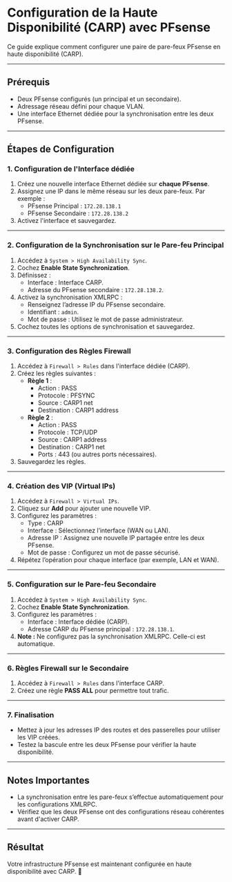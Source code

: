 # Configuration de la Haute Disponibilité (CARP) avec PFsense

Ce guide explique comment configurer une paire de pare-feux PFsense en haute disponibilité (CARP).

---

## Prérequis
- Deux PFsense configurés (un principal et un secondaire).
- Adressage réseau défini pour chaque VLAN.
- Une interface Ethernet dédiée pour la synchronisation entre les deux PFsense.

---

## Étapes de Configuration

### 1. Configuration de l'Interface dédiée
1. Créez une nouvelle interface Ethernet dédiée sur **chaque PFsense**.
2. Assignez une IP dans le même réseau sur les deux pare-feux. Par exemple :
   - PFsense Principal : `172.28.138.1`
   - PFsense Secondaire : `172.28.138.2`
3. Activez l'interface et sauvegardez.

---

### 2. Configuration de la Synchronisation sur le Pare-feu Principal
1. Accédez à `System > High Availability Sync`.
2. Cochez **Enable State Synchronization**.
3. Définissez :
   - Interface : Interface CARP.
   - Adresse du PFsense secondaire : `172.28.138.2`.
4. Activez la synchronisation XMLRPC :
   - Renseignez l’adresse IP du PFsense secondaire.
   - Identifiant : `admin`.
   - Mot de passe : Utilisez le mot de passe administrateur.
5. Cochez toutes les options de synchronisation et sauvegardez.

---

### 3. Configuration des Règles Firewall
1. Accédez à `Firewall > Rules` dans l'interface dédiée (CARP).
2. Créez les règles suivantes :
   - **Règle 1** :
     - Action : PASS
     - Protocole : PFSYNC
     - Source : CARP1 net
     - Destination : CARP1 address
   - **Règle 2** :
     - Action : PASS
     - Protocole : TCP/UDP
     - Source : CARP1 address
     - Destination : CARP1 net
     - Ports : 443 (ou autres ports nécessaires).
3. Sauvegardez les règles.

---

### 4. Création des VIP (Virtual IPs)
1. Accédez à `Firewall > Virtual IPs`.
2. Cliquez sur **Add** pour ajouter une nouvelle VIP.
3. Configurez les paramètres :
   - Type : CARP
   - Interface : Sélectionnez l’interface (WAN ou LAN).
   - Adresse IP : Assignez une nouvelle IP partagée entre les deux PFsense.
   - Mot de passe : Configurez un mot de passe sécurisé.
4. Répétez l’opération pour chaque interface (par exemple, LAN et WAN).

---

### 5. Configuration sur le Pare-feu Secondaire
1. Accédez à `System > High Availability Sync`.
2. Cochez **Enable State Synchronization**.
3. Configurez les paramètres :
   - Interface : Interface dédiée (CARP).
   - Adresse CARP du PFsense principal : `172.28.138.1`.
4. **Note :** Ne configurez pas la synchronisation XMLRPC. Celle-ci est automatique.

---

### 6. Règles Firewall sur le Secondaire
1. Accédez à `Firewall > Rules` dans l'interface CARP.
2. Créez une règle **PASS ALL** pour permettre tout trafic.

---

### 7. Finalisation
- Mettez à jour les adresses IP des routes et des passerelles pour utiliser les VIP créées.
- Testez la bascule entre les deux PFsense pour vérifier la haute disponibilité.

---

## Notes Importantes
- La synchronisation entre les pare-feux s’effectue automatiquement pour les configurations XMLRPC.
- Vérifiez que les deux PFsense ont des configurations réseau cohérentes avant d'activer CARP.

---

## Résultat
Votre infrastructure PFsense est maintenant configurée en haute disponibilité avec CARP. 🎉

